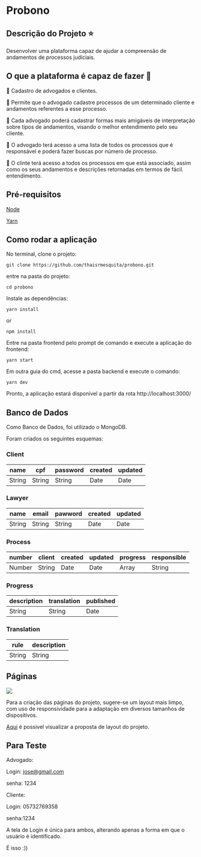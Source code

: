 # Probono
## Descrição do Projeto :star:
Desenvolver uma plataforma capaz de ajudar a compreensão de andamentos de processos judiciais.

## O que a plataforma é capaz de fazer :checkered_flag:

:small_blue_diamond: Cadastro de advogados e clientes.

:small_blue_diamond: Permite que o advogado cadastre processos de um determinado cliente e andamentos referentes a esse processo.

:small_blue_diamond: Cada advogado poderá cadastrar formas mais amigáveis de interpretação sobre tipos de andamentos, visando o melhor entendimento pelo seu cliente.

:small_blue_diamond: O advogado terá acesso a uma lista de todos os processos que é responsável e poderá fazer buscas por número de processo.

:small_blue_diamond: O clinte terá acesso a todos os processos em que está associado, assim como os seus andamentos e descrições retornadas em termos de fácil. entendimento.

## Pré-requisitos

[Node](https://nodejs.org/en/download/)

[Yarn](https://yarnpkg.com/)

## Como rodar a aplicação 

No terminal, clone o projeto: 

```
git clone https://github.com/thaisrmesquita/probono.git
```

entre na pasta do projeto:

```
cd probono
```

Instale as dependências:
```
yarn install
```
or 

```
npm install
```


Entre na pasta frontend pelo prompt de comando e execute a aplicação do frontend:

```
yarn start
```

Em outra guia do cmd, acesse a pasta backend e execute o comando:
```
yarn dev
```

Pronto, a aplicação estará disponivel a partir da rota http://localhost:3000/

## Banco de Dados

Como Banco de Dados, foi utilizado o MongoDB.

Foram criados os seguintes esquemas:

### Client

name  | cpf  | password |created | updated
------|------|----------|--------|--------
String|String|String|Date|Date

### Lawyer

name|email|pawword|created|updated
----|-----|-------|-------|-------
String|String|String|Date|Date

### Process

number|client|created|updated|progress|responsible
------|------|-------|-------|------|--------
Number|String|Date|Date|Array|String

### Progress

description|translation|published
-----------|-----------|----------
String|String|Date

### Translation

rule|description
----|----------
String|String

## Páginas

![](https://github.com/thaisrmesquita/probono/blob/master/image-layout/telas.png?raw=true)

Para a criação das páginas do projeto, sugere-se um layout mais limpo, com uso de responsividade para a adaptação em diversos tamanhos de dispositivos.

[Aqui](https://www.figma.com/proto/5PEjDAURyE6p3MWpAVkcBm/Probono?node-id=2%3A0&scaling=scale-down) é possivel visualizar a proposta de layout do projeto.

## Para Teste

Advogado:

Login: jose@gmail.com

senha: 1234

Cliente:

Login: 05732769358

senha:1234

A tela de Login é única para ambos, alterando apenas a forma em que o usuário é identificado.

É isso :))


